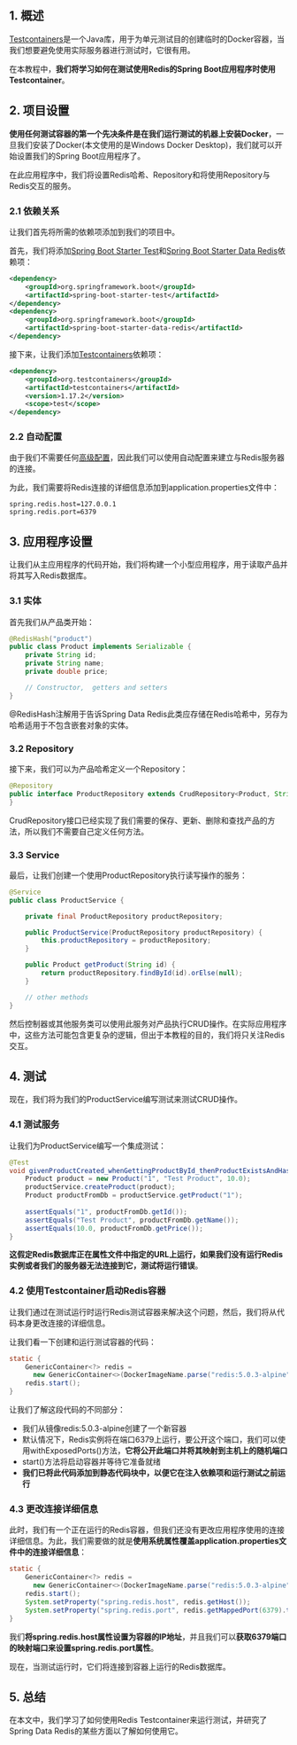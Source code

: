 ## 1. 概述

[Testcontainers](https://www.baeldung.com/spring-boot-testcontainers-integration-test)是一个Java库，用于为单元测试目的创建临时的Docker容器，当我们想要避免使用实际服务器进行测试时，它很有用。

在本教程中，**我们将学习如何在测试使用Redis的Spring Boot应用程序时使用Testcontainer**。

## 2. 项目设置

**使用任何测试容器的第一个先决条件是在我们运行测试的机器上安装Docker**，一旦我们安装了Docker(本文使用的是Windows Docker Desktop)，我们就可以开始设置我们的Spring Boot应用程序了。

在此应用程序中，我们将设置Redis哈希、Repository和将使用Repository与Redis交互的服务。

### 2.1 依赖关系

让我们首先将所需的依赖项添加到我们的项目中。

首先，我们将添加[Spring Boot Starter Test](https://mvnrepository.com/artifact/org.springframework.boot/spring-boot-starter-test)和[Spring Boot Starter Data Redis](https://mvnrepository.com/artifact/org.springframework.boot/spring-boot-starter-data-redis)依赖项：

```xml
<dependency>
    <groupId>org.springframework.boot</groupId>
    <artifactId>spring-boot-starter-test</artifactId>
</dependency>
<dependency>
    <groupId>org.springframework.boot</groupId>
    <artifactId>spring-boot-starter-data-redis</artifactId>
</dependency>
```

接下来，让我们添加[Testcontainers](https://mvnrepository.com/artifact/org.testcontainers/testcontainers)依赖项：

```xml
<dependency> 
    <groupId>org.testcontainers</groupId> 
    <artifactId>testcontainers</artifactId> 
    <version>1.17.2</version> 
    <scope>test</scope> 
</dependency>
```

### 2.2 自动配置

由于我们不需要任何[高级配置](https://www.baeldung.com/spring-data-redis-tutorial#the-redis-configuration)，因此我们可以使用自动配置来建立与Redis服务器的连接。

为此，我们需要将Redis连接的详细信息添加到application.properties文件中：

```properties
spring.redis.host=127.0.0.1
spring.redis.port=6379
```

## 3. 应用程序设置

让我们从主应用程序的代码开始，我们将构建一个小型应用程序，用于读取产品并将其写入Redis数据库。

### 3.1 实体

首先我们从产品类开始：

```java
@RedisHash("product")
public class Product implements Serializable {
    private String id;
    private String name;
    private double price;

    // Constructor,  getters and setters
}
```

@RedisHash注解用于告诉Spring Data Redis此类应存储在Redis哈希中，另存为哈希适用于不包含嵌套对象的实体。

### 3.2 Repository

接下来，我们可以为产品哈希定义一个Repository：

```java
@Repository
public interface ProductRepository extends CrudRepository<Product, String> {
}
```

CrudRepository接口已经实现了我们需要的保存、更新、删除和查找产品的方法，所以我们不需要自己定义任何方法。

### 3.3 Service

最后，让我们创建一个使用ProductRepository执行读写操作的服务：

```java
@Service
public class ProductService {

    private final ProductRepository productRepository;

    public ProductService(ProductRepository productRepository) {
        this.productRepository = productRepository;
    }

    public Product getProduct(String id) {
        return productRepository.findById(id).orElse(null);
    }

    // other methods
}
```

然后控制器或其他服务类可以使用此服务对产品执行CRUD操作。在实际应用程序中，这些方法可能包含更复杂的逻辑，但出于本教程的目的，我们将只关注Redis交互。

## 4. 测试

现在，我们将为我们的ProductService编写测试来测试CRUD操作。

### 4.1 测试服务

让我们为ProductService编写一个集成测试：

```java
@Test
void givenProductCreated_whenGettingProductById_thenProductExistsAndHasSameProperties() {
    Product product = new Product("1", "Test Product", 10.0);
    productService.createProduct(product);
    Product productFromDb = productService.getProduct("1");
    
    assertEquals("1", productFromDb.getId());
    assertEquals("Test Product", productFromDb.getName());
    assertEquals(10.0, productFromDb.getPrice());
}
```

**这假定Redis数据库正在属性文件中指定的URL上运行，如果我们没有运行Redis实例或者我们的服务器无法连接到它，测试将运行错误**。

### 4.2 使用Testcontainer启动Redis容器

让我们通过在测试运行时运行Redis测试容器来解决这个问题，然后，我们将从代码本身更改连接的详细信息。

让我们看一下创建和运行测试容器的代码：

```java
static {
    GenericContainer<?> redis = 
      new GenericContainer<>(DockerImageName.parse("redis:5.0.3-alpine")).withExposedPorts(6379);
    redis.start();
}
```

让我们了解这段代码的不同部分：

-   我们从镜像redis:5.0.3-alpine创建了一个新容器
-   默认情况下，Redis实例将在端口6379上运行，要公开这个端口，我们可以使用withExposedPorts()方法，**它将公开此端口并将其映射到主机上的随机端口**
-   start()方法将启动容器并等待它准备就绪
-   **我们已将此代码添加到静态代码块中，以便它在注入依赖项和运行测试之前运行**

### 4.3 更改连接详细信息

此时，我们有一个正在运行的Redis容器，但我们还没有更改应用程序使用的连接详细信息。为此，我们需要做的就是**使用系统属性覆盖application.properties文件中的连接详细信息**：

```java
static {
    GenericContainer<?> redis = 
      new GenericContainer<>(DockerImageName.parse("redis:5.0.3-alpine")).withExposedPorts(6379);
    redis.start();
    System.setProperty("spring.redis.host", redis.getHost());
    System.setProperty("spring.redis.port", redis.getMappedPort(6379).toString());
}
```

我们**将spring.redis.host属性设置为容器的IP地址**，并且我们可以**获取6379端口的映射端口来设置spring.redis.port属性**。

现在，当测试运行时，它们将连接到容器上运行的Redis数据库。

## 5. 总结

在本文中，我们学习了如何使用Redis Testcontainer来运行测试，并研究了Spring Data Redis的某些方面以了解如何使用它。